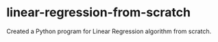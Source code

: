 # linear-regression-from-scratch
Created a Python program for Linear Regression algorithm from scratch.
